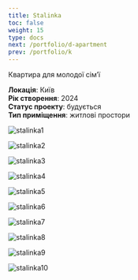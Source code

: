 ```yaml
---
title: Stalinka
toc: false
weight: 15
type: docs
next: /portfolio/d-apartment
prev: /portfolio/k
---
```


Квартира для молодої сімʼї

**Локація**: Київ\
**Рік створення**: 2024\
**Статус проекту**: будується\
**Тип приміщення**: житлові простори

![stalinka1](1.jpg)

![stalinka2](2.jpg)

![stalinka3](3.jpg)

![stalinka4](4.jpg)

![stalinka5](5.jpg)

![stalinka6](6.jpg)

![stalinka7](7.jpg)

![stalinka8](8.jpg)

![stalinka9](9.jpg)

![stalinka10](10.jpg)